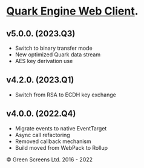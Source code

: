  
# [Quark Engine Web Client](https://quark.greenscreens.ltd/).

## v5.0.0. (2023.Q3)
 - Switch to binary transfer mode 
 - New optimized Quark data stream
 - AES key derivation use

## v4.2.0. (2023.Q1)
 - Switch from RSA to ECDH key exchange

## v4.0.0. (2022.Q4)

 - Migrate events to native EventTarget
 - Async call refactoring
 - Removed callback mechanism
 - Build moved from WebPack to Rollup

&copy; Green Screens Ltd. 2016 - 2022
